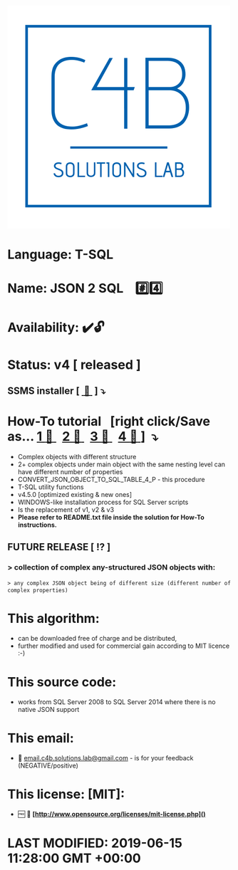 <img src="https://github.com/C4B-Solutions-Lab/SoftwareDevelopment-T-SQL/blob/master/C4B_Solutions_Lab.png"></img>
# Language:&nbsp;T-SQL
# Name:&nbsp;JSON 2 SQL&nbsp;&nbsp;&nbsp;&nbsp;:hash::four:
# Availability:&nbsp;:heavy_check_mark::unlock:
# Status:&nbsp;<strong>v4</strong> [ released ]
## SSMS installer [&nbsp;[ :floppy_disk: ](https://github.com/C4B-Solutions-Lab/SoftwareDevelopment-T-SQL/blob/master/Dabrowski-Software-Development[vCurrent][v4][17-01-2017].zip)&nbsp;]&nbsp;:arrow_heading_down:

# How-To tutorial &nbsp;&nbsp;[right click/Save as... [1 :floppy_disk: ](https://github.com/C4B-Solutions-Lab/SoftwareDevelopment-T-SQL/blob/master/runControlPanelMgr___set_up_part_1.avi)&nbsp;&nbsp;[2 :floppy_disk: ](https://github.com/C4B-Solutions-Lab/SoftwareDevelopment-T-SQL/blob/master/runControlPanelMgr___set_up_part_2.avi)&nbsp;&nbsp;[3 :floppy_disk: ](https://github.com/C4B-Solutions-Lab/SoftwareDevelopment-T-SQL/blob/master/runControlPanelMgr___set_up_part_3.avi)&nbsp;&nbsp;[4 :floppy_disk: ](https://github.com/C4B-Solutions-Lab/SoftwareDevelopment-T-SQL/blob/master/runControlPanelMgr___set_up_part_4.avi)]&nbsp;&nbsp;:arrow_heading_down:
 - Complex objects with different structure
  - 2+ complex objects under main object with the same nesting level can have different number of properties
  - CONVERT_JSON_OBJECT_TO_SQL_TABLE_4_P - this procedure
 - T-SQL utility functions
  - v4.5.0 [optimized existing & new ones]
 - WINDOWS-like installation process for SQL Server scripts
 - Is the replacement of v1, v2 & v3
 - <strong>Please refer to README.txt file inside the solution for How-To instructions.</strong>

## <strong>FUTURE RELEASE [ :interrobang: ]</strong>
### > collection of complex any-structured JSON objects with:
    > any complex JSON object being of different size (different number of complex properties)
    
# This algorithm:
  - can be downloaded free of charge and be distributed,
  - further modified and used for commercial gain according to MIT licence :-) 

# This source code:
  - works from SQL Server 2008 to SQL Server 2014 where there is no native JSON support
  
# This email:
  - :email:&nbsp;email.c4b.solutions.lab@gmail.com - is for your feedback (NEGATIVE/positive)
  
# This license: [MIT]:
 - :free:&nbsp;:book:&nbsp;**[http://www.opensource.org/licenses/mit-license.php]()**
 
# <strong>LAST MODIFIED: 2019-06-15 11:28:00 GMT +00:00</strong>

